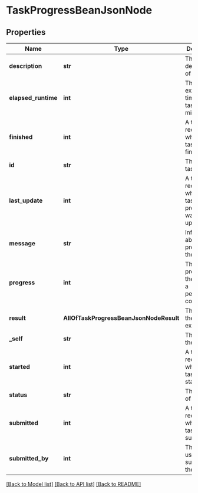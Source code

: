 # TaskProgressBeanJsonNode

## Properties
Name | Type | Description | Notes
------------ | ------------- | ------------- | -------------
**description** | **str** | The description of the task. | [optional] 
**elapsed_runtime** | **int** | The execution time of the task, in milliseconds. | 
**finished** | **int** | A timestamp recording when the task was finished. | [optional] 
**id** | **str** | The ID of the task. | 
**last_update** | **int** | A timestamp recording when the task progress was last updated. | 
**message** | **str** | Information about the progress of the task. | [optional] 
**progress** | **int** | The progress of the task, as a percentage complete. | 
**result** | **AllOfTaskProgressBeanJsonNodeResult** | The result of the task execution. | [optional] 
**_self** | **str** | The URL of the task. | 
**started** | **int** | A timestamp recording when the task was started. | [optional] 
**status** | **str** | The status of the task. | 
**submitted** | **int** | A timestamp recording when the task was submitted. | 
**submitted_by** | **int** | The ID of the user who submitted the task. | 

[[Back to Model list]](../README.md#documentation-for-models) [[Back to API list]](../README.md#documentation-for-api-endpoints) [[Back to README]](../README.md)

